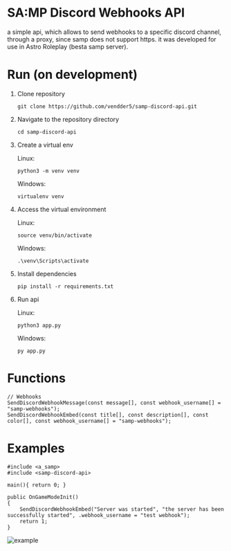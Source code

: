 # SA:MP Discord Webhooks API

a simple api, which allows to send webhooks to a specific discord channel, through a proxy, since samp does not support https. it was developed for use in Astro Roleplay (besta samp server).

# Run (on development)

1. Clone repository

   ```git clone https://github.com/vendder5/samp-discord-api.git```

2. Navigate to the repository directory

   ```cd samp-discord-api```

3. Create a virtual env

    Linux:
    
     ```python3 -m venv venv```

    Windows:
    
     ```virtualenv venv```

4. Access the virtual environment

    Linux:
    
     ```source venv/bin/activate```

    Windows:
    
     ```.\venv\Scripts\activate```

5. Install dependencies

    ```pip install -r requirements.txt```

6. Run api

    Linux:
    
     ```python3 app.py```

    Windows:
    
     ```py app.py```

# Functions
```pawn
// Webhooks
SendDiscordWebhookMessage(const message[], const webhook_username[] = "samp-webhooks");
SendDiscordWebhookEmbed(const title[], const description[], const color[], const webhook_username[] = "samp-webhooks");
```

# Examples
```pawn
#include <a_samp>
#include <samp-discord-api>

main(){ return 0; }

public OnGameModeInit()
{
	SendDiscordWebhookEmbed("Server was started", "the server has been successfully started", .webhook_username = "test webhook");
	return 1;
}
```
![example](https://cdn.discordapp.com/attachments/1261132422448156673/1264619571571331093/image.png?ex=669e8841&is=669d36c1&hm=17def04e5de25ea1f241740c81298d2faeb3860af3c69ee31cde80783a3d649c&)
